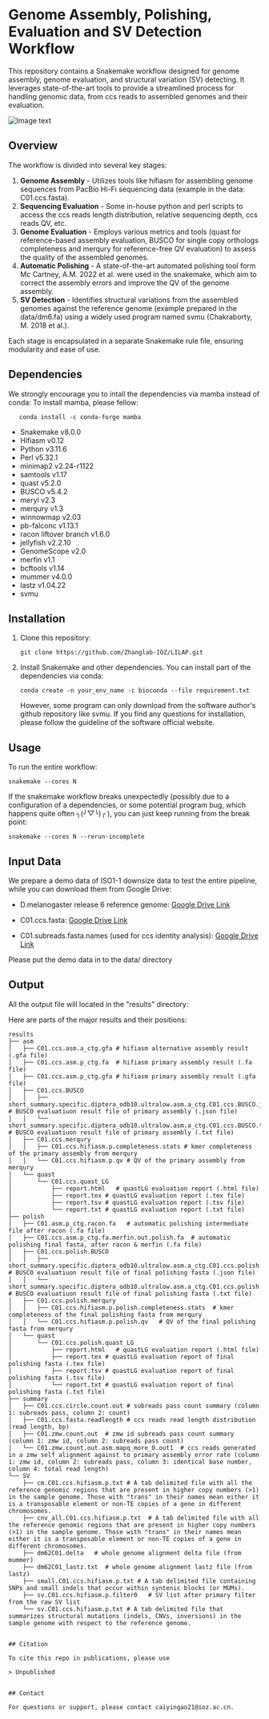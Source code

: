 
# Genome Assembly, Polishing, Evaluation and SV Detection Workflow

This repository contains a Snakemake workflow designed for genome assembly, genome evaluation, and structural variation (SV) detecting. It leverages state-of-the-art tools to provide a streamlined process for handling genomic data, from ccs reads to assembled genomes and their evaluation.

![Image text](https://github.com/Zhanglab-IOZ/LILAP/blob/2e3f13b794069753036001c1b48f7bd7037a98dc/snakemake/snakemake_workflow_graph.png)



## Overview

The workflow is divided into several key stages:

1. **Genome Assembly** - Utilizes tools like hifiasm for assembling genome sequences from PacBio Hi-Fi sequencing data (example in the data: C01.ccs.fasta).
2. **Sequencing Evaluation** - Some in-house python and perl scripts to access the ccs reads length distribution, relative sequencing depth, ccs reads QV, etc. 
3. **Genome Evaluation** - Employs various metrics and tools (quast for reference-based assembly evaluation, BUSCO for single copy orthologs completeness and merqury for reference-free QV evaluation) to assess the quality of the assembled genomes.
4. **Automatic Polishing** - A state-of-the-art automated polishing tool form Mc Cartney, A.M. 2022 et al. were used in the snakemake, which aim to correct the assembly errors and improve the QV of the genome assembly.
5. **SV Detection** - Identifies structural variations from the assembled genomes against the reference genome (example prepared in the data/dm6.fa) using a widely used program named svmu (Chakraborty, M. 2018 et al.).


Each stage is encapsulated in a separate Snakemake rule file, ensuring modularity and ease of use.

## Dependencies
We strongly encourage you to intall the dependencies via mamba instead of conda:
To install mamba, please fellow:
```
   conda install -c conda-forge mamba
```

- Snakemake v8.0.0
- Hifiasm v0.12
- Python v3.11.6
- Perl v5.32.1
- minimap2 v2.24-r1122
- samtools v1.17
- quast v5.2.0
- BUSCO v5.4.2
- meryl v2.3
- merqury v1.3
- winnowmap v2.03
- pb-falconc v1.13.1
- racon liftover branch v1.6.0
- jellyfish v2.2.10
- GenomeScope v2.0
- merfin v1.1
- bcftools v1.14
- mummer v4.0.0
- lastz v1.04.22
- svmu


## Installation

1. Clone this repository:
   ```
   git clone https://github.com/Zhanglab-IOZ/LILAP.git
   ```
2. Install Snakemake and other dependencies. You can install part of the dependencies via conda:
   ```
   conda create -n your_env_name -c bioconda --file requirement.txt
   ```
   However, some program can only download from the software author's github repository like svmu. If you find any questions for installation, please follow the guideline of the software official website.


## Usage

To run the entire workflow:

```
snakemake --cores N
```

If the snakemake workflow breaks unexpectedly (possibly due to a configuration of a dependencies, or some potential program bug, which happens quite often ╮(╯▽╰)╭ ), you can just keep running from the break point:

```
snakemake --cores N --rerun-incomplete
```

## Input Data

We prepare a demo data of ISO1-1 downsize data to test the entire pipeline, while you can download them from Google Drive:

   * D.melanogaster release 6 reference genome: [Google Drive Link](https://drive.google.com/file/d/1auUP206WUfA-Dba0Td-Fbr_1kdoAbt1M/view?usp=sharing)
   
   * C01.ccs.fasta: [Google Drive Link](https://drive.google.com/file/d/1hxBG3qVU1YBEDHVhvTciWc8GoN-eOCjO/view?usp=sharing)

   * C01.subreads.fasta.names (used for ccs identity analysis): [Google Drive Link](https://drive.google.com/file/d/1J7NSVweBkCzcdeTVnGGOUM9cw_hkT2D_/view?usp=sharing)

Please put the demo data in to the data/ directory

## Output
All the output file will located in the "results" directory:

Here are parts of the major results and their positions:
```
results
├── asm
│   ├── C01.ccs.asm.a_ctg.gfa # hifiasm alternative assembly result (.gfa file)
│   ├── C01.ccs.asm.p_ctg.fa  # hifiasm primary assembly result (.fa file)
│   ├── C01.ccs.asm.p_ctg.gfa # hifiasm primary assembly result (.gfa file)
│   ├── C01.ccs.BUSCO
│   │   ├── short_summary.specific.diptera_odb10.ultralow.asm.a_ctg.C01.ccs.BUSCO.json # BUSCO evaluatiuon result file of primary assembly (.json file)
│   │   └── short_summary.specific.diptera_odb10.ultralow.asm.a_ctg.C01.ccs.BUSCO.txt  # BUSCO evaluatiuon result file of primary assembly (.txt file)
│   ├── C01.ccs.merqury
│   │   ├── C01.ccs.hifiasm.p.completeness.stats # kmer completeness of the primary assembly from merqury
│   │   └── C01.ccs.hifiasm.p.qv # QV of the primary assembly from merqury
│   └── quast
│       └── C01.ccs.quast_LG
│           ├── report.html   # quastLG evaluation report (.html file)
│           ├── report.tex # quastLG evaluation report (.tex file)
│           ├── report.tsv # quastLG evaluation report (.tsv file)
│           └── report.txt # quastLG evaluation report (.txt file)
├── polish
│   ├── C01.asm.p_ctg.racon.fa   # automatic polishing intermediate file after racon (.fa file)
│   ├── C01.ccs.asm.p_ctg.fa.merfin.out.polish.fa  # automatic polishing final fasta, after racon & merfin (.fa file)
│   ├── C01.ccs.polish.BUSCO
│   │   ├── short_summary.specific.diptera_odb10.ultralow.asm.a_ctg.C01.ccs.polish.BUSCO.json # BUSCO evaluatiuon result file of final polishing fasta (.json file)
│   │   └── short_summary.specific.diptera_odb10.ultralow.asm.a_ctg.C01.ccs.polish.BUSCO.txt  # BUSCO evaluatiuon result file of final polishing fasta (.txt file)
│   ├── C01.ccs.polish.merqury
│   │   ├── C01.ccs.hifiasm.p.polish.completeness.stats  # kmer completeness of the final polishing fasta from merqury
│   │   └── C01.ccs.hifiasm.p.polish.qv   # QV of the final polishing fasta from merqury
│   └── quast
│       └── C01.ccs.polish.quast_LG
│           ├── report.html   # quastLG evaluation report (.html file)
│           ├── report.tex # quastLG evaluation report of final polishing fasta (.tex file)
│           ├── report.tsv # quastLG evaluation report of final polishing fasta (.tsv file)
│           └── report.txt # quastLG evaluation report of final polishing fasta (.txt file)
├── summary
│   ├── C01.ccs.circle.count.out # subreads pass count summary (column 1: subreads pass, column 2: count)
│   ├── C01.ccs.fasta.readlength # ccs reads read length distribution (read length, bp)
│   ├── C01.zmw.count.out  # zmw id subreads pass count summary (column 1: zmw id, column 2: subreads pass count)
│   └── C01.zmw.count.out.asm.mapq_more_0.out1  # ccs reads generated in a zmw self alignment against to primary assembly error rate (column 1: zmw id, column 2: subreads pass, column 3: identical base number, column 4: total read length)
└── SV
    ├── cm.C01.ccs.hifiasm.p.txt # A tab delimited file with all the reference genomic regions that are present in higher copy numbers (>1) in the sample genome. Those with "trans" in their names mean either it is a transposable element or non-TE copies of a gene in different chromosomes.
    ├── cnv_all.C01.ccs.hifiasm.p.txt  # A tab delimited file with all the reference genomic regions that are present in higher copy numbers (>1) in the sample genome. Those with "trans" in their names mean either it is a transposable element or non-TE copies of a gene in different chromosomes.
    ├── dm62C01.delta   # whole genome alignment delta file (from mummer)
    ├── dm62C01_lastz.txt  # whole genome alignment lastz file (from lastz)
    ├── small.C01.ccs.hifiasm.p.txt # A tab delimited file containing SNPs and small indels that occur within syntenic blocks (or MUMs).
    ├── sv.C01.ccs.hifiasm.p.filter0   # SV list after primary filter from the raw SV list
    └── sv.C01.ccs.hifiasm.p.txt # A tab delimited file that summarizes structural mutations (indels, CNVs, inversions) in the sample genome with respect to the reference genome.


## Citation

To cite this repo in publications, please use

> Unpublished


## Contact

For questions or support, please contact caiyingao21@ioz.ac.cn.
